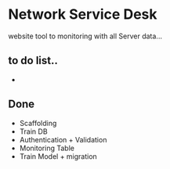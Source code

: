 # Network Service Desk

website tool to monitoring with all Server data...


## to do list..
- 

## Done
- Scaffolding
- Train DB
- Authentication + Validation
- Monitoring Table
- Train Model + migration
